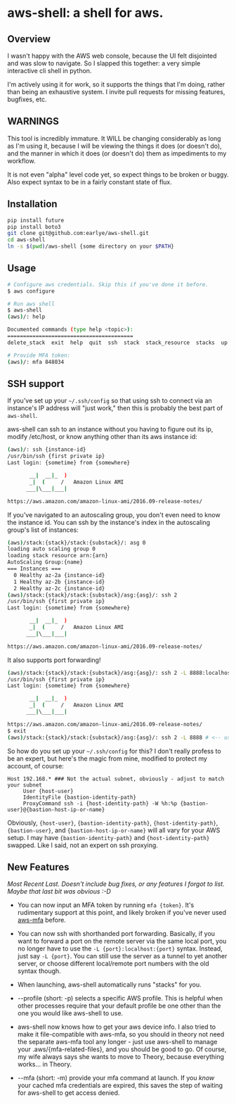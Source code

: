 # aws-shell: a shell for aws.

## Overview

I wasn't happy with the AWS web console, because the UI felt
disjointed and was slow to navigate. So I slapped this together:
a very simple interactive cli shell in python.

I'm actively using it for work, so it supports the things that
I'm doing, rather than being an exhaustive system. I invite
pull requests for missing features, bugfixes, etc.

## WARNINGS

This tool is incredibly immature. It WILL be changing considerably as
long as I'm using it, because I will be viewing the things it does (or
doesn't do), and the manner in which it does (or doesn't do) them as
impediments to my workflow.

It is not even "alpha" level code yet, so expect things to be broken
or buggy. Also expect syntax to be in a fairly constant state of flux.

## Installation

```bash
pip install future
pip install boto3
git clone git@github.com:earlye/aws-shell.git
cd aws-shell
ln -s $(pwd)/aws-shell {some directory on your $PATH}
```

## Usage

```bash
# Configure aws credentials. Skip this if you've done it before.
$ aws configure

# Run aws shell
$ aws-shell
(aws)/: help

Documented commands (type help <topic>):
========================================
delete_stack  exit  help  quit  ssh  stack  stack_resource  stacks  up

# Provide MFA token:
(aws)/: mfa 848034
```

## SSH support

If you've set up your `~/.ssh/config` so that using ssh to connect via an instance's IP
address will "just work," then this is probably the best part of `aws-shell`.

aws-shell can ssh to an instance without you having to figure out its
ip, modify /etc/host, or know anything other than its aws instance id:

```bash
(aws)/: ssh {instance-id}
/usr/bin/ssh {first private ip}
Last login: {sometime} from {somewhere}

       __|  __|_  )
       _|  (     /   Amazon Linux AMI
      ___|\___|___|

https://aws.amazon.com/amazon-linux-ami/2016.09-release-notes/
```

If you've navigated to an autoscaling group, you don't even need to
know the instance id. You can ssh by the instance's index in the
autoscaling group's list of instances:

```bash
(aws)/stack:{stack}/stack:{substack}/: asg 0
loading auto scaling group 0
loading stack resource arn:{arn}
AutoScaling Group:{name}
=== Instances ===
  0 Healthy az-2a {instance-id}
  1 Healthy az-2b {instance-id}
  2 Healthy az-2c {instance-id}
(aws)/stack:{stack}/stack:{substack}/asg:{asg}/: ssh 2
/usr/bin/ssh {first private ip}
Last login: {sometime} from {somewhere}

       __|  __|_  )
       _|  (     /   Amazon Linux AMI
      ___|\___|___|

https://aws.amazon.com/amazon-linux-ami/2016.09-release-notes/
```

It also supports port forwarding!

```bash
(aws)/stack:{stack}/stack:{substack}/asg:{asg}/: ssh 2 -L 8888:localhost:8888
/usr/bin/ssh {first private ip}
Last login: {sometime} from {somewhere}

       __|  __|_  )
       _|  (     /   Amazon Linux AMI
      ___|\___|___|

https://aws.amazon.com/amazon-linux-ami/2016.09-release-notes/
$ exit
(aws)/stack:{stack}/stack:{substack}/asg:{asg}/: ssh 2 -L 8888 # <-- useful shorthand!
```

So how do you set up your `~/.ssh/config` for this? I don't really
profess to be an expert, but here's the magic from mine, modified
to protect my account, of course:

```
Host 192.168.* ### Not the actual subnet, obviously - adjust to match your subnet
     User {host-user}
     IdentityFile {bastion-identity-path}
     ProxyCommand ssh -i {host-identity-path} -W %h:%p {bastion-user}@{bastion-host-ip-or-name}
```

Obviously, `{host-user}`, `{bastion-identity-path}`,
`{host-identity-path}`, `{bastion-user}`, and
`{bastion-host-ip-or-name}` will all vary for your AWS setup. I may
have `{bastion-identity-path}` and `{host-identity-path}`
swapped. Like I said, not an expert on ssh proxying.

## New Features

_Most Recent Last. Doesn't include bug fixes, or any features I forgot
to list. Maybe that last bit was obvious :-D_

* You can now input an MFA token by running `mfa {token}`. It's
rudimentary support at this point, and likely broken if you've
never used [aws-mfa](https://github.com/lonelyplanet/aws-mfa) before.

* You can now ssh with shorthanded port forwarding. Basically, if you
want to forward a port on the remote server via the same local port,
you no longer have to use the `-L {port}:localhost:{port}`
syntax. Instead, just say `-L {port}`. You can still use the server as
a tunnel to yet another server, or choose different local/remote port
numbers with the old syntax though.

* When launching, aws-shell automatically runs "stacks" for you.

* --profile (short: -p) selects a specific AWS profile. This is helpful
when other processes require that your default profile be one other than
the one you would like aws-shell to use.

* aws-shell now knows how to get your aws device info. I also tried to
make it file-compatible with aws-mfa, so you should in theory not need
the separate aws-mfa tool any longer - just use aws-shell to manage your
.aws/{mfa-related-files}, and you should be good to go. Of course, my
wife always says she wants to move to Theory, because everything
works... in Theory.

* --mfa (short: -m) provide your mfa command at launch. If you *know*
your cached mfa credentials are expired, this saves the step of waiting
for aws-shell to get access denied.

